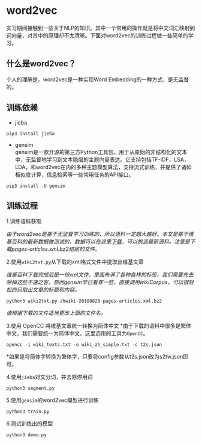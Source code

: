 # word2vec

实习期间接触到一些关于NLP的知识。其中一个常用的操作就是将中文词汇映射到词向量，对其中的原理却不太清晰。下面对word2vec的训练过程做一些简单的学习。<br>

## 什么是word2vec？
个人的理解是，word2vec是一种实现Word Embedding的一种方式，是无监督的。

## 训练依赖
* jieba <br>
```
pip3 install jieba
```
* gensim <br>
gensim是一款开源的第三方Python工具包，用于从原始的非结构化的文本中，无监督地学习到文本隐层的主题向量表达。它支持包括TF-IDF，LSA，LDA，和word2vec在内的多种主题模型算法，支持流式训练，并提供了诸如相似度计算，信息检索等一些常用任务的API接口。
```
pip3 install -U gensim
```

## 训练过程
1.训练语料获取

*由于word2vec是基于无监督学习训练的，所以语料一定越大越好。本文是基于维基百科的最新数据做测试的，数据可以在这里[下载](https://dumps.wikimedia.org/zhwiki/)，可以挑选最新语料。注意是下载pages-articles.xml.bz2结尾的文件。*

2.使用`wiki2txt.py`从下载的xml格式文件中提取出维基文章

*维基百科下载完成后是一份xml文件，里面布满了各种各样的标签，我们需要先去除掉这些不速之客，然而gensim早已看穿一些，直接调用wikiCorpus，可以很轻松的只取出文章的标题和内容。*
```
python3 wiki2txt.py zhwiki-20180820-pages-articles.xml.bz2
```
*请根据下载的文件适当更改上面的文件名。*

3.使用 OpenCC 將维基文章统一转换为简体中文
*由于下载的语料中很多是繁体中文，我们需要统一为简体中文。这里选用的工具为`OpenCC`。
```
opencc -i wiki_texts.txt -o wiki_zh_simple.txt -c t2s.json
```
*如果是将简体字转换为繁体字，只要将config参数从t2s.json改为s2tw.json即可。

4.使用`jieba`对文分词，并去除停用词

```
python3 segment.py
```

5.使用`gensim`的word2vec模型进行训练

```
python3 train.py
```

6.测试训练出的模型
```
python3 demo.py
```
